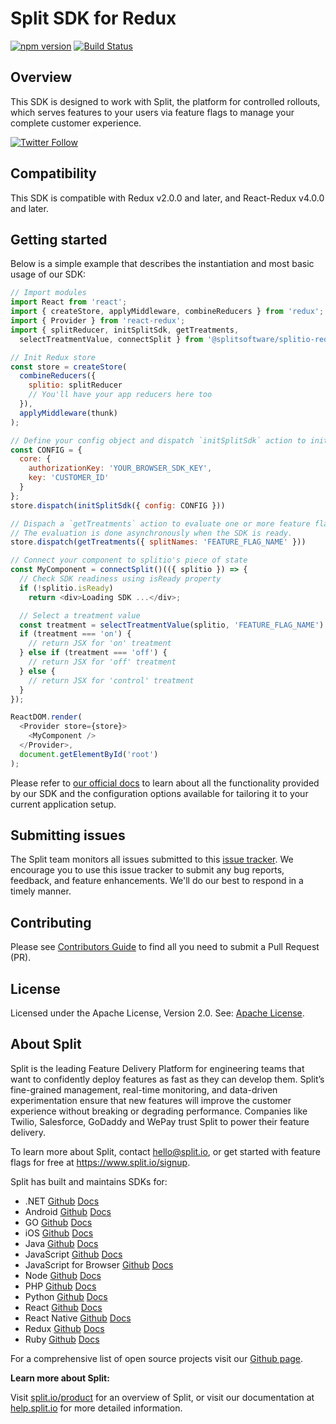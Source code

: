 # Split SDK for Redux

[![npm version](https://badge.fury.io/js/%40splitsoftware%2Fsplitio-redux.svg)](https://badge.fury.io/js/%40splitsoftware%2Fsplitio-redux) [![Build Status](https://github.com/splitio/redux-client/actions/workflows/ci.yml/badge.svg)](https://github.com/splitio/redux-client/actions/workflows/ci.yml)

## Overview
This SDK is designed to work with Split, the platform for controlled rollouts, which serves features to your users via feature flags to manage your complete customer experience.

[![Twitter Follow](https://img.shields.io/twitter/follow/splitsoftware.svg?style=social&label=Follow&maxAge=1529000)](https://twitter.com/intent/follow?screen_name=splitsoftware)

## Compatibility

This SDK is compatible with Redux v2.0.0 and later, and React-Redux v4.0.0 and later.

## Getting started

Below is a simple example that describes the instantiation and most basic usage of our SDK:

```javascript
// Import modules
import React from 'react';
import { createStore, applyMiddleware, combineReducers } from 'redux';
import { Provider } from 'react-redux';
import { splitReducer, initSplitSdk, getTreatments,
  selectTreatmentValue, connectSplit } from '@splitsoftware/splitio-redux'

// Init Redux store
const store = createStore(
  combineReducers({
    splitio: splitReducer
    // You'll have your app reducers here too
  }),
  applyMiddleware(thunk)
);

// Define your config object and dispatch `initSplitSdk` action to init the SDK
const CONFIG = {
  core: {
    authorizationKey: 'YOUR_BROWSER_SDK_KEY',
    key: 'CUSTOMER_ID'
  }
};
store.dispatch(initSplitSdk({ config: CONFIG }))

// Dispach a `getTreatments` action to evaluate one or more feature flags.
// The evaluation is done asynchronously when the SDK is ready.
store.dispatch(getTreatments({ splitNames: 'FEATURE_FLAG_NAME' }))

// Connect your component to splitio's piece of state
const MyComponent = connectSplit()(({ splitio }) => {
  // Check SDK readiness using isReady property
  if (!splitio.isReady)
    return <div>Loading SDK ...</div>;

  // Select a treatment value
  const treatment = selectTreatmentValue(splitio, 'FEATURE_FLAG_NAME')
  if (treatment === 'on') {
    // return JSX for 'on' treatment
  } else if (treatment === 'off') {
    // return JSX for 'off' treatment
  } else {
    // return JSX for 'control' treatment
  }
});

ReactDOM.render(
  <Provider store={store}>
    <MyComponent />
  </Provider>,
  document.getElementById('root')
);
```

Please refer to [our official docs](https://help.split.io/hc/en-us/articles/360038851551-Redux-SDK) to learn about all the functionality provided by our SDK and the configuration options available for tailoring it to your current application setup.

## Submitting issues

The Split team monitors all issues submitted to this [issue tracker](https://github.com/splitio/redux-client/issues). We encourage you to use this issue tracker to submit any bug reports, feedback, and feature enhancements. We'll do our best to respond in a timely manner.

## Contributing
Please see [Contributors Guide](CONTRIBUTORS-GUIDE.md) to find all you need to submit a Pull Request (PR).

## License
Licensed under the Apache License, Version 2.0. See: [Apache License](http://www.apache.org/licenses/).

## About Split

Split is the leading Feature Delivery Platform for engineering teams that want to confidently deploy features as fast as they can develop them. Split’s fine-grained management, real-time monitoring, and data-driven experimentation ensure that new features will improve the customer experience without breaking or degrading performance. Companies like Twilio, Salesforce, GoDaddy and WePay trust Split to power their feature delivery.

To learn more about Split, contact hello@split.io, or get started with feature flags for free at https://www.split.io/signup.

Split has built and maintains SDKs for:

* .NET [Github](https://github.com/splitio/dotnet-client) [Docs](https://help.split.io/hc/en-us/articles/360020240172--NET-SDK)
* Android [Github](https://github.com/splitio/android-client) [Docs](https://help.split.io/hc/en-us/articles/360020343291-Android-SDK)
* GO [Github](https://github.com/splitio/go-client) [Docs](https://help.split.io/hc/en-us/articles/360020093652-Go-SDK)
* iOS [Github](https://github.com/splitio/ios-client) [Docs](https://help.split.io/hc/en-us/articles/360020401491-iOS-SDK)
* Java [Github](https://github.com/splitio/java-client) [Docs](https://help.split.io/hc/en-us/articles/360020405151-Java-SDK)
* JavaScript [Github](https://github.com/splitio/javascript-client) [Docs](https://help.split.io/hc/en-us/articles/360020448791-JavaScript-SDK)
* JavaScript for Browser [Github](https://github.com/splitio/javascript-browser-client) [Docs](https://help.split.io/hc/en-us/articles/360058730852-Browser-SDK)
* Node [Github](https://github.com/splitio/javascript-client) [Docs](https://help.split.io/hc/en-us/articles/360020564931-Node-js-SDK)
* PHP [Github](https://github.com/splitio/php-client) [Docs](https://help.split.io/hc/en-us/articles/360020350372-PHP-SDK)
* Python [Github](https://github.com/splitio/python-client) [Docs](https://help.split.io/hc/en-us/articles/360020359652-Python-SDK)
* React [Github](https://github.com/splitio/react-client) [Docs](https://help.split.io/hc/en-us/articles/360038825091-React-SDK)
* React Native [Github](https://github.com/splitio/react-native-client) [Docs](https://help.split.io/hc/en-us/articles/4406066357901-React-Native-SDK)
* Redux [Github](https://github.com/splitio/redux-client) [Docs](https://help.split.io/hc/en-us/articles/360038851551-Redux-SDK)
* Ruby [Github](https://github.com/splitio/ruby-client) [Docs](https://help.split.io/hc/en-us/articles/360020673251-Ruby-SDK)

For a comprehensive list of open source projects visit our [Github page](https://github.com/splitio?utf8=%E2%9C%93&query=%20only%3Apublic%20).

**Learn more about Split:**

Visit [split.io/product](https://www.split.io/product) for an overview of Split, or visit our documentation at [help.split.io](http://help.split.io) for more detailed information.
